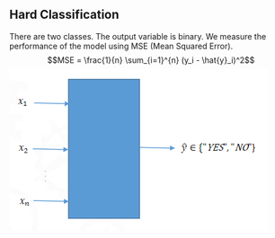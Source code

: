 ## Hard Classification
There are two classes. The output variable is binary.
	We measure the performance of the model using MSE (Mean Squared Error).
	$$MSE = \frac{1}{n} \sum_{i=1}^{n} (y_i - \hat{y}_i)^2$$
	![image.png](../assets/image_1674656703682_0.png)